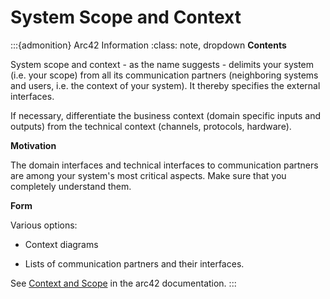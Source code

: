# System Scope and Context

:::{admonition} Arc42 Information
:class: note, dropdown
**Contents**

System scope and context - as the name suggests - delimits your system
(i.e. your scope) from all its communication partners (neighboring
systems and users, i.e. the context of your system). It thereby
specifies the external interfaces.

If necessary, differentiate the business context (domain specific inputs
and outputs) from the technical context (channels, protocols, hardware).

**Motivation**

The domain interfaces and technical interfaces to communication partners
are among your system's most critical aspects. Make sure that you
completely understand them.

**Form**

Various options:

-   Context diagrams

-   Lists of communication partners and their interfaces.

See [Context and Scope](https://docs.arc42.org/section-3/) in the arc42
documentation.
:::

